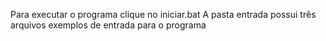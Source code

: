 Para executar o programa clique no iniciar.bat
A pasta entrada possui três arquivos exemplos de entrada para o programa

